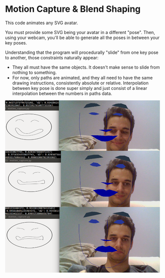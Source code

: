 # Motion Capture & Blend Shaping

This code animates any SVG avatar.

You must provide some SVG being your avatar in a different "pose". Then, using
your webcam, you'll be able to generate all the poses in between your key
poses.

Understanding that the program will procedurally "slide" from one key pose to
another, those constraints naturally appear:

* They all must have the same objects. It doesn't make sense to slide from
  nothing to something.
* For now, only paths are animated, and they all need to have the same
  drawing instructions, consistently absolute or relative. Interpolation
  between key pose is done super simply and just consist of a linear
  interpolation between the numbers in paths data.

![demo](motion_capture_demo.png)
